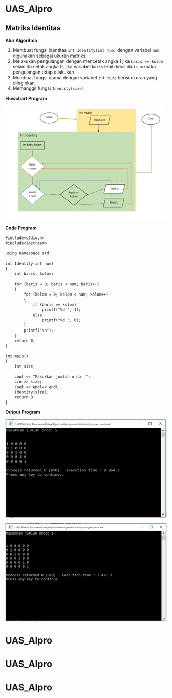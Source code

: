 # UAS_Alpro


## Matriks Identitas

**Alur Algoritma**
1. Membuat fungsi identitas `int Identity(int num)` dengan variabel `num` digunakan sebagai ukuran matriks
2. Melakukan pengulangan dengan mencetak angka 1 jika `baris == kolom` selain itu cetak angka 0, jika variabel `baris` lebih kecil dari `num` maka pengulangan tetap dilakukan
3. Membuat fungsi utama dengan variabel `int size` berisi ukuran yang diinginkan
4. Memanggil fungsi `Identity(size)`

**Flowchart Program**

![flowchart](https://github.com/rumiumi/UAS_Alpro/blob/master/screenshot/flowchart.png)

**Code Program**
```
#include<stdio.h>
#include<iostream>

using namespace std;

int Identity(int num)
{
    int baris, kolom;

    for (baris = 0; baris < num; baris++)
    {
        for (kolom = 0; kolom < num; kolom++)
        {
            if (baris == kolom)
                printf("%d ", 1);
            else
                printf("%d ", 0);
        }
        printf("\n");
    }
    return 0;
}

int main()
{
    int size;

    cout << "Masukkan jumlah ordo: ";
    cin >> size;
    cout << endl<< endl;
    Identity(size);
    return 0;
}

```

**Output Program**

![output01](https://github.com/rumiumi/UAS_Alpro/blob/master/screenshot/output01.PNG)

![output02](https://github.com/rumiumi/UAS_Alpro/blob/master/screenshot/output02.PNG)
# UAS_Alpro
# UAS_Alpro
# UAS_Alpro
